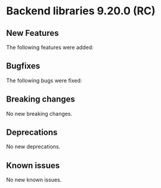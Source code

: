 # Backend libraries 9.20.0 (RC)

## New Features

The following features were added:

## Bugfixes

The following bugs were fixed:

## Breaking changes

No new breaking changes.

## Deprecations

No new deprecations.

## Known issues

No new known issues.

